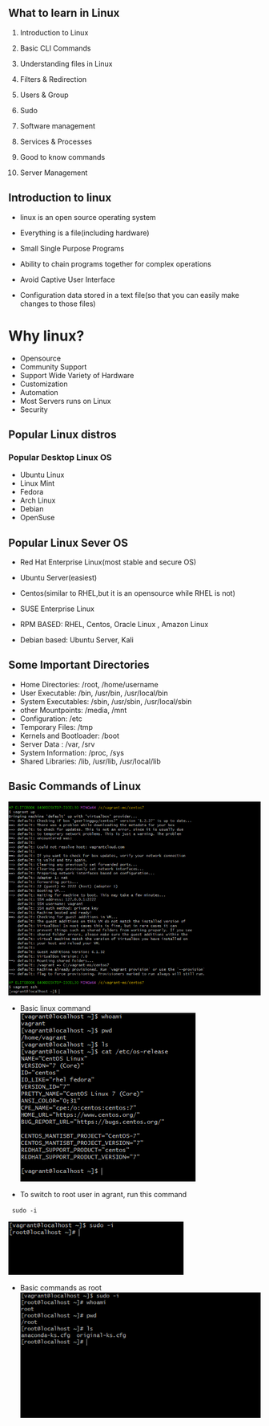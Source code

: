 ## What to learn in Linux

1. Introduction to Linux
2. Basic CLI Commands
3. Understanding files in Linux
4. Filters & Redirection

5. Users & Group
6. Sudo
7. Software management
8. Services & Processes
9. Good to know commands
10. Server Management



## Introduction to linux
- linux is an open source operating system

- Everything is a file(including hardware)
- Small Single Purpose Programs
- Ability to chain programs together for complex operations
- Avoid Captive User Interface
- Configuration data stored in a text file(so that you can easily make changes to those files)

# Why linux?

- Opensource
- Community Support
- Support Wide Variety of Hardware
- Customization
- Automation
- Most Servers runs on Linux
- Security

## Popular Linux distros
### Popular Desktop Linux OS
- Ubuntu Linux
- Linux Mint
- Fedora
- Arch Linux
- Debian
- OpenSuse

## Popular Linux Sever OS 
- Red Hat Enterprise Linux(most stable and secure OS)
- Ubuntu Server(easiest)
- Centos(similar to RHEL,but it is an opensource while RHEL is not)
- SUSE Enterprise Linux


- RPM BASED: RHEL, Centos, Oracle Linux , Amazon Linux
- Debian based: Ubuntu Server, Kali 

## Some Important Directories
- Home Directories: /root, /home/username
- User Executable: /bin, /usr/bin, /usr/local/bin
- System Executables: /sbin, /usr/sbin, /usr/local/sbin
- other Mountpoints: /media, /mnt
- Configuration: /etc
- Temporary Files: /tmp
- Kernels and Bootloader: /boot
- Server Data : /var, /srv
- System Information: /proc, /sys
- Shared Libraries: /lib, /usr/lib, /usr/local/lib

## Basic Commands of Linux
![](../Linux/images/vagrant.PNG)
- Basic linux command
![](../Linux/images/basic-command.PNG)

- To switch to root user in agrant, run this command

` sudo -i`

![](../Linux/images/sudo.PNG)

- Basic commands as root
![](../Linux/images/sudo-command.PNG)

